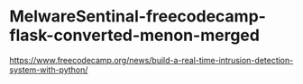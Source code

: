 # MelwareSentinal-freecodecamp-flask-converted-menon-merged
https://www.freecodecamp.org/news/build-a-real-time-intrusion-detection-system-with-python/
